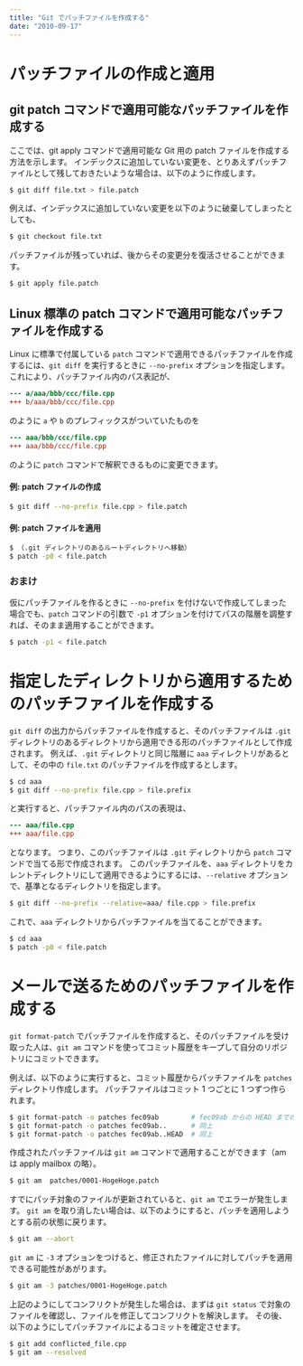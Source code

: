 ```yaml
---
title: "Git でパッチファイルを作成する"
date: "2010-09-17"
---
```


パッチファイルの作成と適用
====

git patch コマンドで適用可能なパッチファイルを作成する
----
ここでは、git apply コマンドで適用可能な Git 用の patch ファイルを作成する方法を示します。
インデックスに追加していない変更を、とりあえずパッチファイルとして残しておきたいような場合は、以下のように作成します。

```bash
$ git diff file.txt > file.patch
```

例えば、インデックスに追加していない変更を以下のように破棄してしまったとしても、

```bash
$ git checkout file.txt
```

パッチファイルが残っていれば、後からその変更分を復活させることができます。

```
$ git apply file.patch
```


Linux 標準の patch コマンドで適用可能なパッチファイルを作成する
----
Linux に標準で付属している `patch` コマンドで適用できるパッチファイルを作成するには、`git diff` を実行するときに `--no-prefix` オプションを指定します。
これにより、パッチファイル内のパス表記が、

```diff
--- a/aaa/bbb/ccc/file.cpp
+++ b/aaa/bbb/ccc/file.cpp
```

のように `a` や `b` のプレフィックスがついていたものを

```diff
--- aaa/bbb/ccc/file.cpp
+++ aaa/bbb/ccc/file.cpp
```

のように `patch` コマンドで解釈できるものに変更できます。

#### 例: patch ファイルの作成

```bash
$ git diff --no-prefix file.cpp > file.patch
```

#### 例: patch ファイルを適用

```bash
$ （.git ディレクトリのあるルートディレクトリへ移動）
$ patch -p0 < file.patch
```

### おまけ

仮にパッチファイルを作るときに `--no-prefix` を付けないで作成してしまった場合でも、`patch` コマンドの引数で `-p1` オプションを付けてパスの階層を調整すれば、そのまま適用することができます。

```bash
$ patch -p1 < file.patch
```


指定したディレクトリから適用するためのパッチファイルを作成する
====

`git diff` の出力からパッチファイルを作成すると、そのパッチファイルは `.git` ディレクトリのあるディレクトリから適用できる形のパッチファイルとして作成されます。
例えば、`.git` ディレクトリと同じ階層に `aaa` ディレクトリがあるとして、その中の `file.txt` のパッチファイルを作成するとします。

```bash
$ cd aaa
$ git diff --no-prefix file.cpp > file.prefix
```

と実行すると、パッチファイル内のパスの表現は、

```diff
--- aaa/file.cpp
+++ aaa/file.cpp
```

となります。
つまり、このパッチファイルは `.git` ディレクトリから `patch` コマンドで当てる形で作成されます。
このパッチファイルを、`aaa` ディレクトリをカレントディレクトリにして適用できるようにするには、`--relative` オプションで、基準となるディレクトリを指定します。

```bash
$ git diff --no-prefix --relative=aaa/ file.cpp > file.prefix
```

これで、`aaa` ディレクトリからパッチファイルを当てることができます。

```bash
$ cd aaa
$ patch -p0 < file.patch
```


メールで送るためのパッチファイルを作成する
====

`git format-patch` でパッチファイルを作成すると、そのパッチファイルを受け取った人は、`git am` コマンドを使ってコミット履歴をキープして自分のリポジトリにコミットできます。

例えば、以下のように実行すると、コミット履歴からパッチファイルを `patches` ディレクトリ作成します。
パッチファイルはコミット 1 つごとに 1 つずつ作られます。

```bash
$ git format-patch -o patches fec09ab        # fec09ab からの HEAD までのコミット
$ git format-patch -o patches fec09ab..      # 同上
$ git format-patch -o patches fec09ab..HEAD  # 同上
```

作成されたパッチファイルは `git am` コマンドで適用することができます（am は apply mailbox の略）。

```bash
$ git am  patches/0001-HogeHoge.patch
```

すでにパッチ対象のファイルが更新されていると、`git am` でエラーが発生します。
`git am` を取り消したい場合は、以下のようにすると、パッチを適用しようとする前の状態に戻ります。

```bash
$ git am --abort
```

`git am` に `-3` オプションをつけると、修正されたファイルに対してパッチを適用できる可能性があがります。

```bash
$ git am -3 patches/0001-HogeHoge.patch
```

上記のようにしてコンフリクトが発生した場合は、まずは `git status` で対象のファイルを確認し、ファイルを修正してコンフリクトを解決します。
その後、以下のようにしてパッチファイルによるコミットを確定させます。

```bash
$ git add conflicted_file.cpp
$ git am --resolved
```

